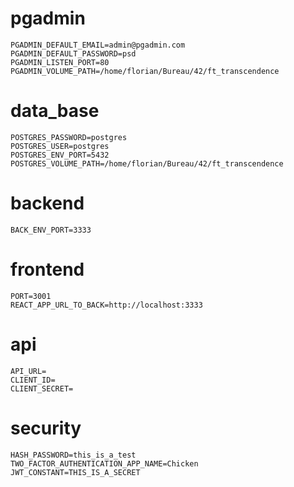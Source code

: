 # pgadmin

```
PGADMIN_DEFAULT_EMAIL=admin@pgadmin.com
PGADMIN_DEFAULT_PASSWORD=psd
PGADMIN_LISTEN_PORT=80
PGADMIN_VOLUME_PATH=/home/florian/Bureau/42/ft_transcendence
```
# data_base

```
POSTGRES_PASSWORD=postgres
POSTGRES_USER=postgres
POSTGRES_ENV_PORT=5432
POSTGRES_VOLUME_PATH=/home/florian/Bureau/42/ft_transcendence
```

# backend

```
BACK_ENV_PORT=3333
```
# frontend

```
PORT=3001
REACT_APP_URL_TO_BACK=http://localhost:3333
```

# api

```
API_URL=
CLIENT_ID=
CLIENT_SECRET=
```

# security

```
HASH_PASSWORD=this_is_a_test
TWO_FACTOR_AUTHENTICATION_APP_NAME=Chicken
JWT_CONSTANT=THIS_IS_A_SECRET
```